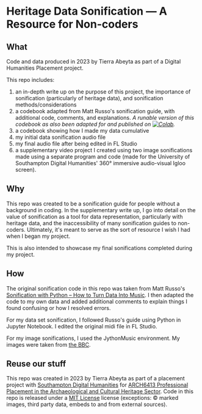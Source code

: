 # Heritage Data Sonification — A Resource for Non-coders

## What

Code and data produced in 2023 by Tierra Abeyta as part of a Digital Humanities Placement project.

This repo includes:
1. an in-depth write up on the purpose of this project, the importance of sonification (particularly of heritage data), and sonification methods/considerations
2. a codebook adapted from Matt Russo's sonification guide, with additional code, comments, and explanations. *A runable version of this codebook as also been adapted for and published on [![Colab](https://colab.research.google.com/assets/colab-badge.svg)](https://colab.research.google.com/drive/1I83BvgD19lFu0h2m0c05HJ4fzlblDRYR?usp=sharing).*
3. a codebook showing how I made my data cumulative
4. my initial data sonification audio file
5. my final audio file after being edited in FL Studio
6. a supplementary video project I created using two image sonifications made using a separate program and code (made for the University of Southampton Digital Humanities' 360° immersive audio-visual Igloo screen).

## Why

This repo was created to be a sonification guide for people without a background in coding. In the supplementary write up, I go into detail on the value of sonification as a tool for data representation, particularly with heritage data, and the inaccessibility of many sonification guides to non-coders. Ultimately, it's meant to serve as the sort of resource I wish I had when I began my project.

This is also intended to showcase my final sonifications completed during my project.

## How

The original sonification code in this repo was taken from Matt Russo's [Sonification with Python – How to Turn Data Into Music](https://www.youtube.com/watch?v=DUdLRy8i9qI). I then adapted the code to my own data and added additional comments to explain things I found confusing or how I resolved errors.

For my data set sonification, I followed Russo's guide using Python in Jupyter Notebook. I edited the original midi file in FL Studio.

For my image sonifications, I used the JythonMusic environment. My images were taken from [the BBC](https://www.bbc.co.uk/news/in-pictures-27354565).

## Reuse our stuff

This repo was created in 2023 by Tierra Abeyta as part of a placement project with [Southampton Digital Humanities](http://digitalhumanities.soton.ac.uk/) for [ARCH6413 Professional Placement in the Archaeological and Cultural Heritage Sector](https://www.southampton.ac.uk/courses/modules/arch6413). Code in this repo is released under a [MIT License](https://mit-license.org/) license (exceptions: © marked images, third party data, embeds to and from external sources).

